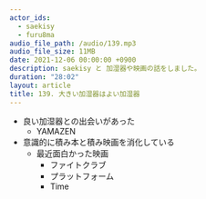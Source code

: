 ```yaml
---
actor_ids:
  - saekisy
  - furu8ma
audio_file_path: /audio/139.mp3
audio_file_size: 11MB
date: 2021-12-06 00:00:00 +0900
description: saekisy と 加湿器や映画の話をしました。
duration: "28:02"
layout: article
title: 139. 大きい加湿器はよい加湿器
---
```


- 良い加湿器との出会いがあった
    - YAMAZEN
- 意識的に積み本と積み映画を消化している
    - 最近面白かった映画
        - ファイトクラブ
        - プラットフォーム
        - Time


